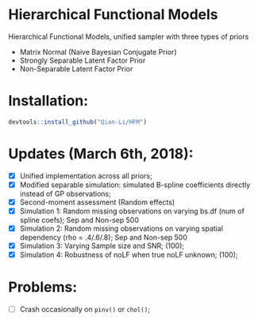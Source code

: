# Hierarchical Functional Models

Hierarchical Functional Models, unified sampler with three types of priors
- Matrix Normal (Naive Bayesian Conjugate Prior)
- Strongly Separable Latent Factor Prior
- Non-Separable Latent Factor Prior

# Installation:
```r
devtools::install_github("Qian-Li/HFM")
```

# Updates (March 6th, 2018):
- [x] Unified implementation across all priors;
- [x] Modified separable simulation: simulated B-spline coefficients directly instead of GP observations;
- [x] Second-moment assessment (Random effects)
- [x] Simulation 1: Random missing observations on varying bs.df (num of spline coefs); Sep and Non-sep 500
- [x] Simulation 2: Random missing observations on varying spatial dependency (rho = .4/.6/.8); Sep and Non-sep 500
- [x] Simulation 3: Varying Sample size and SNR; (100);
- [x] Simulation 4: Robustness of noLF when true noLF unknown; (100);

# Problems: 
- [ ] Crash occasionally on `pinv()` or `chol()`;